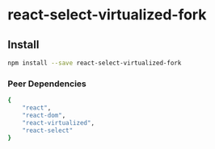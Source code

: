 # react-select-virtualized-fork

## Install

```bash
npm install --save react-select-virtualized-fork
```

### Peer Dependencies

```bash
{
    "react",
    "react-dom",
    "react-virtualized",
    "react-select"
}
```
